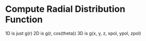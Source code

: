 # Compute Radial Distribution Function

1D is just g(r)
2D is g(r, cos(theta))
3D is g(x, y, z, xpol, ypol, zpol)
